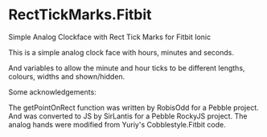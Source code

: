 # RectTickMarks.Fitbit
Simple Analog Clockface with Rect Tick Marks for Fitbit Ionic

This is a simple analog clock face with hours, minutes and seconds.

And variables to allow the minute and hour ticks to be different lengths, colours, widths and shown/hidden.

Some acknowledgements:

The getPointOnRect function was written by RobisOdd for a Pebble project.
And was converted to JS by SirLantis for a Pebble RockyJS project.
The analog hands were modified from Yuriy's Cobblestyle.Fitbit code.
